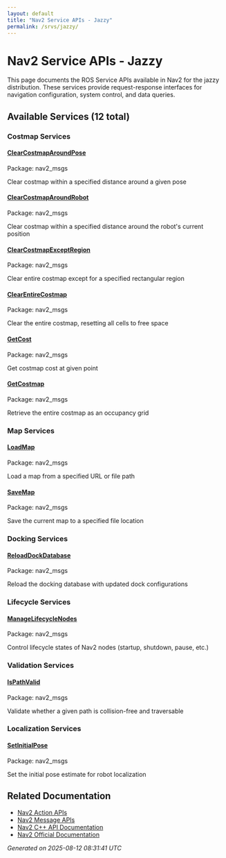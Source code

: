 ```yaml
---
layout: default
title: "Nav2 Service APIs - Jazzy"
permalink: /srvs/jazzy/
---
```


# Nav2 Service APIs - Jazzy

This page documents the ROS Service APIs available in Nav2 for the jazzy distribution. These services provide request-response interfaces for navigation configuration, system control, and data queries.

## Available Services (12 total)


### Costmap Services

<div class="service-grid">
  <div class="service-card">
    <h4><a href="/srvs/jazzy/clearcostmaparoundpose.html">ClearCostmapAroundPose</a></h4>
    <p class="service-package">Package: nav2_msgs</p>
    <p class="service-description">Clear costmap within a specified distance around a given pose</p>
  </div>
  <div class="service-card">
    <h4><a href="/srvs/jazzy/clearcostmaparoundrobot.html">ClearCostmapAroundRobot</a></h4>
    <p class="service-package">Package: nav2_msgs</p>
    <p class="service-description">Clear costmap within a specified distance around the robot's current position</p>
  </div>
  <div class="service-card">
    <h4><a href="/srvs/jazzy/clearcostmapexceptregion.html">ClearCostmapExceptRegion</a></h4>
    <p class="service-package">Package: nav2_msgs</p>
    <p class="service-description">Clear entire costmap except for a specified rectangular region</p>
  </div>
  <div class="service-card">
    <h4><a href="/srvs/jazzy/clearentirecostmap.html">ClearEntireCostmap</a></h4>
    <p class="service-package">Package: nav2_msgs</p>
    <p class="service-description">Clear the entire costmap, resetting all cells to free space</p>
  </div>
  <div class="service-card">
    <h4><a href="/srvs/jazzy/getcost.html">GetCost</a></h4>
    <p class="service-package">Package: nav2_msgs</p>
    <p class="service-description">Get costmap cost at given point</p>
  </div>
  <div class="service-card">
    <h4><a href="/srvs/jazzy/getcostmap.html">GetCostmap</a></h4>
    <p class="service-package">Package: nav2_msgs</p>
    <p class="service-description">Retrieve the entire costmap as an occupancy grid</p>
  </div>
</div>

### Map Services

<div class="service-grid">
  <div class="service-card">
    <h4><a href="/srvs/jazzy/loadmap.html">LoadMap</a></h4>
    <p class="service-package">Package: nav2_msgs</p>
    <p class="service-description">Load a map from a specified URL or file path</p>
  </div>
  <div class="service-card">
    <h4><a href="/srvs/jazzy/savemap.html">SaveMap</a></h4>
    <p class="service-package">Package: nav2_msgs</p>
    <p class="service-description">Save the current map to a specified file location</p>
  </div>
</div>

### Docking Services

<div class="service-grid">
  <div class="service-card">
    <h4><a href="/srvs/jazzy/reloaddockdatabase.html">ReloadDockDatabase</a></h4>
    <p class="service-package">Package: nav2_msgs</p>
    <p class="service-description">Reload the docking database with updated dock configurations</p>
  </div>
</div>

### Lifecycle Services

<div class="service-grid">
  <div class="service-card">
    <h4><a href="/srvs/jazzy/managelifecyclenodes.html">ManageLifecycleNodes</a></h4>
    <p class="service-package">Package: nav2_msgs</p>
    <p class="service-description">Control lifecycle states of Nav2 nodes (startup, shutdown, pause, etc.)</p>
  </div>
</div>

### Validation Services

<div class="service-grid">
  <div class="service-card">
    <h4><a href="/srvs/jazzy/ispathvalid.html">IsPathValid</a></h4>
    <p class="service-package">Package: nav2_msgs</p>
    <p class="service-description">Validate whether a given path is collision-free and traversable</p>
  </div>
</div>

### Localization Services

<div class="service-grid">
  <div class="service-card">
    <h4><a href="/srvs/jazzy/setinitialpose.html">SetInitialPose</a></h4>
    <p class="service-package">Package: nav2_msgs</p>
    <p class="service-description">Set the initial pose estimate for robot localization</p>
  </div>
</div>


## Related Documentation

- [Nav2 Action APIs](/actions/jazzy/index.html)
- [Nav2 Message APIs](/msgs/jazzy/index.html)
- [Nav2 C++ API Documentation](/jazzy/html/index.html)
- [Nav2 Official Documentation](https://nav2.org/)

*Generated on 2025-08-12 08:31:41 UTC*